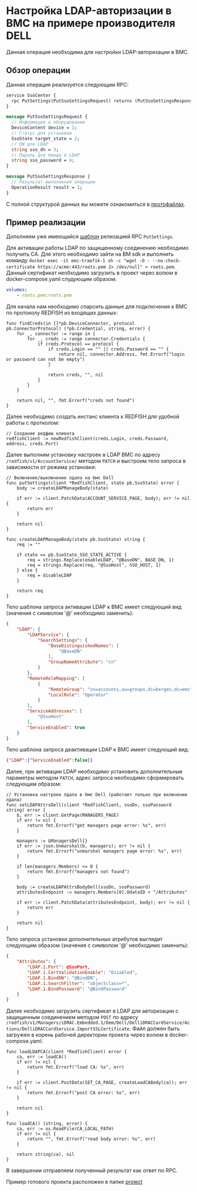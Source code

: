 # Настройка LDAP-авторизации в BMC на примере производителя DELL

Данная операция необходима для настройки LDAP-авторизации в BMC.

## Обзор операции

Данная операция реализуется следующим RPC:

```proto
service SsoCenter {
  rpc PutSettings(PutSsoSettingsRequest) returns (PutSsoSettingsResponse);
}

message PutSsoSettingsRequest {
  // Информация о оборудовании
  DeviceContent device = 1;
  // Статус для установки
  SsoState target_state = 2;
  // DN для LDAP
  string sso_dn = 3;
  // Пароль для бинда в LDAP
  string sso_password = 4;
}

message PutSsoSettingsResponse {
  // Результат выполнения операции
  OperationResult result = 1;
}
```

С полной структурой данных вы можете ознакомиться в [протофайлах](../../../.proto/service_sso_center.proto).

## Пример реализации

Дополняем уже имеющийся [шаблон](../create_project/project/main.go) релизацией RPC `PutSettings`.

Для активации работы LDAP по защищенному соединению необходимо получить CA. Для этого необходимо зайти на ВМ sdk и выполнить команду `docker exec -it ems-traefik-1 sh -c "wget -O - --no-check-certificate https://acme:443/roots.pem 2> /dev/null" > roots.pem`. Данный сертификат необходимо загрузить в проект через волюм в docker-compose.yaml слудующим образом:

```yaml
volumes:
    - roots.pem:roots.pem
```

Для начала нам необходимо спарсить данные для подключения к BMC по протоколу REDFISH из входящих данных:

```golang
func findCreds(in []*pb.DeviceConnector, protocol pb.ConnectorProtocol) (*pb.Credential, string, error) {
    for _, connector := range in {
        for _, creds := range connector.Credentials {
            if creds.Protocol == protocol {
                if creds.Login == "" || creds.Password == "" {
                    return nil, connector.Address, fmt.Errorf("login or password can not be empty")
                }

                return creds, "", nil
            }
        }
    }

    return nil, "", fmt.Errorf("creds not found")
}
```

Далее необходимо создать инстанс клиента к REDFISH для удобной работы с протколом:

```golang
// Создание редфиш клиента
redfishClient := newRedfishClient(creds.Login, creds.Password, address, creds.Port)
```

Далее выполним установку настроек в LDAP BMC по адресу `/redfish/v1/AccountService/` методом `PATCH` и выстроим тело запроса в зависимости от режима установки:

```golang
// Включение/выключение лдапа на бмс Dell
func putSettings(client *RedfishClient, state pb.SsoState) error {
    body := createLDAPManageBody(state)

    if err := client.PatchData(ACCOUNT_SERVICE_PAGE, body); err != nil {
        return err
    }

    return nil
}

func createLDAPManageBody(state pb.SsoState) string {
    req := ""

    if state == pb.SsoState_SSO_STATE_ACTIVE {
        req = strings.Replace(enableLDAP, "@BaseDN", BASE_DN, 1)
        req = strings.Replace(req, "@SsoHost", SSO_HOST, 1)
    } else {
        req = disableLDAP
    }

    return req
}
```

Тело шаблона запроса активации LDAP к BMC имеет следующий вид (значения с символом '@' необходимо заменить):

```json
{
    "LDAP": {
        "LDAPService": {
            "SearchSettings": {
                "BaseDistinguishedNames": [
                    "@BaseDN"
                ],
                "GroupNameAttribute": "cn"
            }
        },
        "RemoteRoleMapping": [
            {
                "RemoteGroup": "cn=accounts,ou=groups,dc=bergen,dc=ems",
                "LocalRole": "Operator"
            }
        ],
        "ServiceAddresses": [
            "@SsoHost"
        ],
        "ServiceEnabled": true
    }
}
```

Тело шаблона запроса деактивации LDAP к BMC имеет следующий вид:

```json
{"LDAP":{"ServiceEnabled":false}}
```

Далее, при активации LDAP необходимо установить дополнительные параметры методом `PATCH`, адрес запроса необходимо сформировать следующим образом:

```golang
// Установка настроек лдапа в бмс Dell (работает только при включении лдапа)
func setLDAPAttrsDell(client *RedfishClient, ssoDn, ssoPassword string) error {
    b, err := client.GetPage(MANAGERS_PAGE)
    if err != nil {
        return fmt.Errorf("get managers page error: %s", err)
    }

    managers := &ManagersDell{}
    if err := json.Unmarshal(b, managers); err != nil {
        return fmt.Errorf("unmarshal managers page error: %s", err)
    }

    if len(managers.Members) <= 0 {
        return fmt.Errorf("managers not found")
    }

    body := createLDAPAttrsBodyDell(ssoDn, ssoPassword)
    attributesEndpoint := managers.Members[0].OdataID + "/Attributes"

    if err := client.PatchData(attributesEndpoint, body); err != nil {
        return err
    }

    return nil
}
```

Тело запроса установки дополнительных атрибутов выглядит следующим образом (значения с символом '@' необходимо заменить):

```json
{
    "Attributes": {
        "LDAP.1.Port": @SsoPort,
        "LDAP.1.CertValidationEnable": "Disabled",
        "LDAP.1.BindDN": "@BindDN",
        "LDAP.1.SearchFilter": "objectclass=*",
        "LDAP.1.BindPassword": "@BindPassword"
    }
}
```

Далее необходимо загрузить сертификат в LDAP для авторизации с защищенным соединением методом `POST` по адресу `/redfish/v1/Managers/iDRAC.Embedded.1/Oem/Dell/DelliDRACCardService/Actions/DelliDRACCardService.ImportSSLCertificate`. Файл должен быть загружен в корень рабочей директории проекта через волюм в docker-compose.yaml.

```golang
func loadLDAPCA(client *RedfishClient) error {
    ca, err := loadCA()
    if err != nil {
        return fmt.Errorf("load CA: %s", err)
    }

    if err := client.PostData(SET_CA_PAGE, createLoadCABody(ca)); err != nil {
        return fmt.Errorf("post CA error: %s", err)
    }

    return nil
}

func loadCA() (string, error) {
    ca, err := os.ReadFile(CA_LOCAL_PATH)
    if err != nil {
        return "", fmt.Errorf("read body error: %s", err)
    }

    return string(ca), nil
}
```
В завершении отправляем полученный результат как ответ по RPC.

Пример готового проекта расположен в папке [project](./project)